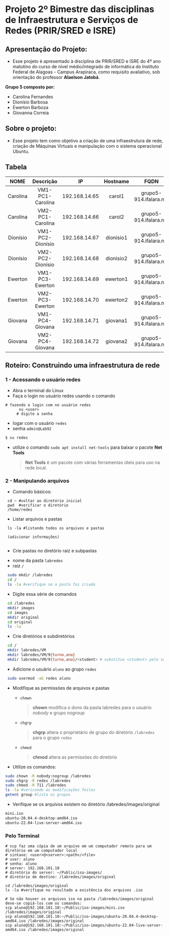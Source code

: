 # Projeto 2º Bimestre das disciplinas de Infraestrutura e Serviços de Redes (PRIR/SRED e ISRE)

## Apresentação do Projeto:

- Esse projeto é apresentado à disciplina de PRIR/SRED e ISRE do 4º ano matutino do curso de nível médio/integrado de informática do Instituto Federal de Alagoas - Campus Arapiraca, como requisito avaliativo, sob orientação do professor **Alaelson Jatobá**.

**Grupo 5 composto por:** 
- Carolina Fernandes
- Dionísio Barbosa
- Ewerton Barboza 
- Giovanna Correia

## Sobre o projeto:
- Esse projeto tem como objetivo a criação de uma infraestrutura de rede, criação de Máquinas Virtuais e manipulação com o sistema operacional Ubuntu. 

## Tabela

NOME            |  Descrição  |  IP  |  Hostname  |  FQDN  |  Aliase
:-------------------------:|:-------------------------:|:-------------------------:|:-------------------------:|:-------------------------:|:-------------------------:
Carolina  |  VM1-PC1-Carolina  | 192.168.14.65 | carol1 | grupo5-914.ifalara.net | carol1 | 
Carolina  |   VM2-PC1-Carolina  | 192.168.14.66 | carol2  | grupo5-914.ifalara.net | carol2 | 
Dionísio |    VM1-PC2-Dionísio  | 192.168.14.67 | dionisio1 | grupo5-914.ifalara.net  | dionisio1 | 
Dionísio   |   VM2-PC2-Dionísio  | 192.168.14.68 | dionisio2 | grupo5-914.ifalara.net  |  dionisio2 | 
Ewerton   |   VM1-PC3-Ewerton  | 192.168.14.69 | ewerton1 | grupo5-914.ifalara.net |  ewerton1 | 
Ewerton   |   VM2-PC3-Ewerton  | 192.168.14.70 | ewerton2 | grupo5-914.ifalara.net |  ewerton2 | 
Giovana   |   VM1-PC4-Giovana  | 192.168.14.71 | giovana1 | grupo5-914.ifalara.net |  giovana1 | 
Giovana   |   VM2-PC4-Giovana  | 192.168.14.72 | giovana2 | grupo5-914.ifalara.net  |  giovana2 | 

## Roteiro: Construindo uma infraestrutura de rede
### 1 - Acessando o usuário redes
- Abra o terminal do Linux
- Faça o login no usuário redes usando o comando 

```shell
# fazendo o login com no usuário redes
      su <user>
     # digite a senha
``` 

* logar com o usuário ``redes`` 
* senha ``admin@Lab92``

```bash
$ su redes
```
* utilize o comando ``sudo apt install net-tools`` para baixar o pacote **Net Tools**

    > **Net Tools** é um pacote com várias ferramentas úteis para uso na rede local.
    

### 2 - Manipulando arquivos

* Comando básicos:
```shell
 cd ~ #voltar ao diretório inicial
 pwd  #verificar o diretório 
 /home/redes
```
* Listar arquivos e pastas
```shell
 ls -la #listando todos os arquivos e pastas
 
 (adicionar informações)
 
```
* Crie pastas no diretório raiz e subpastas
 - nome da pasta ``labredes``
 - raiz ``/``
```bash
 sudo mkdir /labredes 
 cd /
 ls -la #verifique se a pasta foi criada
```
* Digite essa série de comandos
```bash
 cd /labredes
 mkdir images
 cd images
 mkdir original
 cd original
 ls -la
```
* Crie diretórios e subdiretórios
```bash
 cd /
 mkdir labredes/VM
 mkdir labredes/VM/9{turno,ano}
 mkdir labredes/VM/9{turno,ano}/<student> # substitua <student> pelo seu nome
```
* Adicione o usuário ``aluno`` ao grupo ``redes``
```bash
 sudo usermod -aG redes aluno
```
* Modifique as permissões de arquivos e pastas
  


  - ``chown`` 


    > __chown__ modifica o dono da pasta labredes para o usuário _nobody_ e grupo _nogroup_ 

  - ``chgrp``


    > __chgrp__ altera o proprietário de grupo do diretório ``/labredes`` para o grupo ``redes``


  - ``chmod``

    >__chmod__ altera as permissões do diretório
    

* Utilize os comandos:
```bash
sudo chown -R nobody:nogroup /labredes
sudo chgrp -R redes /labredes
sudo chmod -R 711 /labredes
ls -la #vericando as modificações feitas
getent group #lista os grupos
```

* Verifique se os arquivos existem no diretório /labredes/images/original
```bash
mini.iso
ubuntu-20.04.4-desktop-amd64.iso
ubuntu-22.04-live-server-amd64.iso
```

### Pelo Terminal 

```shell
# scp faz uma cópia de um arquivo em um computador remoto para um diretório em um computador local
# sintaxe: <user>@<server>:<path>/<file>
# user: aluno
# senha: aluno
# server: 192.168.101.10
# diretório do server: ~/Public/iso-images/
# diretório de destino: /labredes/images/original

cd /labredes/images/original
ls -la #verifique no resultado a existência dos arquivos .iso

# Se não houver os arquivos iso na pasta /labredes/images/original deve-se copiá-los com os comandos:
scp aluno@192.168.101.10:~/Public/iso-images/mini.iso /labredes/images/original
scp aluno@192.168.101.10:~/Public/iso-images/ubuntu-20.04.4-desktop-amd64.iso /labredes/images/original
scp aluno@192.168.101.10:~/Public/iso-images/ubuntu-22.04-live-server-amd64.iso /labredes/images/original

```


